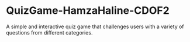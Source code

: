 # QuizGame-HamzaHaline-CDOF2
A simple and interactive quiz game that challenges users with a variety of questions from different categories.
